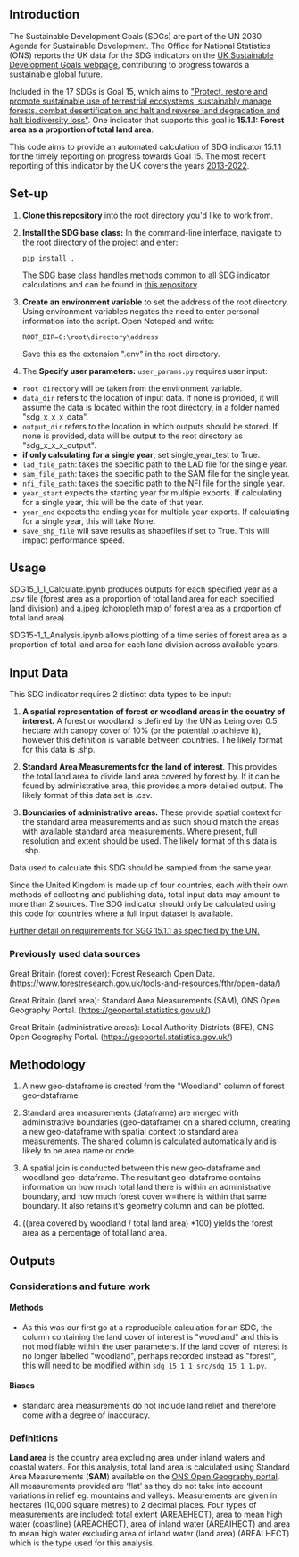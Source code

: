 ## Introduction

The Sustainable Development Goals (SDGs) are part of the UN 2030 Agenda for Sustainable Development. The Office for National Statistics (ONS) reports the UK data for the SDG indicators on the [UK Sustainable Development Goals webpage](https://sdgdata.gov.uk/), contributing to progress towards a sustainable global future. 

Included in the 17 SDGs is Goal 15, which aims to ["Protect, restore and promote sustainable use of terrestrial ecosystems, sustainably manage forests, combat desertification and halt and reverse land degradation and halt biodiversity loss"](https://sdgs.un.org/goals/goal15). One indicator that supports this goal is **15.1.1: Forest area as a proportion of total land area**. 

This code aims to provide an automated calculation of SDG indicator 15.1.1 for the timely reporting on progress towards Goal 15. The most recent reporting of this indicator by the UK covers the years [2013-2022](https://sdgdata.gov.uk/15-1-1/).

## Set-up 

1. **Clone this repository** into the root directory you'd like to work from. 

2. **Install the SDG base class:** In the command-line interface, navigate to the root directory of the project and enter:

    `pip install .`

   The SDG base class handles methods common to all SDG indicator calculations and can be found in [this repository](https://github.com/ONSgeo/sdg_base).

4. **Create an environment variable** to set the address of the root directory. Using environment variables negates the need to enter personal information into the script. Open Notepad and write:

    `ROOT_DIR=C:\root\directory\address`
    
    Save this as the extension ".env" in the root directory. 

5. The **Specify user parameters:** `user_params.py` requires user input:

- `root directory` will be taken from the environment variable.
- `data_dir` refers to the location of input data. If none is provided, it will assume the data is located within the root directory, in a folder named "sdg_x_x_x_data".
- `output_dir` refers to the location in which outputs should be stored. If none is provided, data will be output to the root directory as "sdg_x_x_x_output".
- **if only calculating for a single year**, set single_year_test to True.
- `lad_file_path`: takes the specific path to the LAD file for the single year.
- `sam_file_path`: takes the specific path to the SAM file for the single year.
- `nfi_file_path`: takes the specific path to the NFI file for the single year.
- `year_start` expects the starting year for multiple exports. If calculating for a single year, this will be the date of that year.
- `year_end` expects the ending year for multiple year exports. If calculating for a single year, this will take None.
- `save_shp_file` will save results as shapefiles if set to True. This will impact performance speed. 

  
## Usage

SDG15_1_1_Calculate.ipynb produces outputs for each specified year as a .csv file (forest area as a proportion of total land area for each specified land division) and a.jpeg (choropleth map of forest area as a proportion of total land area). 
    
SDG15-1_1_Analysis.ipynb allows plotting of a time series of forest area as a proportion of total land area for each land division across available years.   
       
## Input Data

This SDG indicator requires 2 distinct data types to be input: 

1. **A spatial representation of forest or woodland areas in the country of interest.** A forest or woodland is defined by the UN as being over 0.5 hectare with canopy cover of 10% (or the potential to achieve it), however this definition is variable between countries. The likely format for this data is .shp. 

3. **Standard Area Measurements for the land of interest**. This provides the total land area to divide land area covered by forest by. If it can be found by administrative area, this provides a more detailed output. The likely format of this data set is .csv. 

2. **Boundaries of administrative areas.** These provide spatial context for the standard area measurements and as such should match the areas with available standard area measurements. Where present, full resolution and extent should be used. The likely format of this data is .shp.

Data used to calculate this SDG should be sampled from the same year.   

Since the United Kingdom is made up of four countries, each with their own methods of collecting and publishing data, total input data may amount to more than 2 sources. The SDG indicator should only be calculated using this code for countries where a full input dataset is available. 

[Further detail on requirements for SGG 15.1.1 as specified by the UN.](https://unstats.un.org/sdgs/metadata/files/Metadata-15-01-01.pdf) 

### Previously used data sources
    
Great Britain (forest cover): Forest Research Open Data.
(https://www.forestresearch.gov.uk/tools-and-resources/fthr/open-data/)

Great Britain (land area): Standard Area Measurements (SAM), ONS Open Geography Portal. 
(https://geoportal.statistics.gov.uk/)

Great Britain (administrative areas): Local Authority Districts (BFE), ONS Open Geography Portal. 
(https://geoportal.statistics.gov.uk/)
        

## Methodology

1. A new geo-dataframe is created from the "Woodland" column of forest geo-dataframe. 

2. Standard area measurements (dataframe) are merged with administrative boundaries (geo-dataframe) on a shared column, creating a new geo-dataframe with spatial context to standard area measurements. The shared column is calculated automatically and is likely to be area name or code. 

3. A spatial join is conducted between this new geo-dataframe and woodland geo-dataframe. The resultant geo-dataframe contains information on how much total land there is within an administrative boundary, and how much forest cover w=there is within that same boundary. It also retains it's geometry column and can be plotted.

4. ((area covered by woodland / total land area) *100) yields the forest area as a percentage of total land area. 

## Outputs



### Considerations and future work

#### Methods
 - As this was our first go at a reproducible calculation for an SDG, the column containing the land cover of interest is "woodland" and this is not modifiable within the user parameters. If the land cover of interest is no longer labelled "woodland", perhaps recorded instead as "forest", this will need to be modified within `sdg_15_1_1_src/sdg_15_1_1.py`.

#### Biases
 - standard area measurements do not include land relief and therefore come with a degree of inaccuracy. 

### Definitions	

**Land area** is the country area excluding area under inland waters and coastal waters. For this analysis, total land area is calculated using Standard Area Measurements (**SAM**) available on the [ONS Open Geography portal](https://geoportal.statistics.gov.uk/search?collection=Dataset&sort=name&tags=all(PRD_SAM)). All measurements provided are ‘flat’ as they do not take into account variations in relief eg. mountains and valleys. Measurements are given in hectares (10,000 square metres) to 2 decimal places. Four types of measurements are included: total extent (AREAEHECT), area to mean high water (coastline) (AREACHECT), area of inland water (AREAIHECT) and area to mean high water excluding area of inland water (land area) (AREALHECT) which is the type used for this analysis.

    
       
